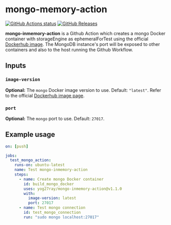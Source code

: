 # mongo-memory-action

[![GitHub Actions status](https://github.com/yog27ray/mongo-inmemory-action/workflows/mongo-inmemory-action%20CI/badge.svg)](https://github.com/yog27ray/mongo-inmemory-action/actions) [![GitHub Releases](https://img.shields.io/github/release/yog27ray/mongo-inmemory-action.svg)](https://github.com/yog27ray/mongo-inmemory-action/releases)

**mongo-inmemory-action** is a Github Action which creates a mongo Docker container with storageEngine as ephemeralForTest using the official [Dockerhub image](https://hub.docker.com/_/mongo). The MongoDB instance's port will be exposed to other containers and also to the host running the Github Workflow.

## Inputs

### `image-version`

**Optional:** The `mongo` Docker image version to use. Default: `"latest"`. Refer to the official [Dockerhub image page](https://hub.docker.com/_/mongo).

### `port`

**Optional:** The `mongo` port to use. Default: `27017`.

## Example usage

```yaml
on: [push]

jobs:
  test_mongo_action:
    runs-on: ubuntu-latest
    name: Test mongo-inmemory-action
    steps:
      - name: Create mongo Docker container
        id: build_mongo_docker
        uses: yog27ray/mongo-inmemory-action@v1.1.0
        with:
          image-version: latest
          port: 27017
      - name: Test mongo connection
        id: test_mongo_connection
        run: "sudo mongo localhost:27017"
```
